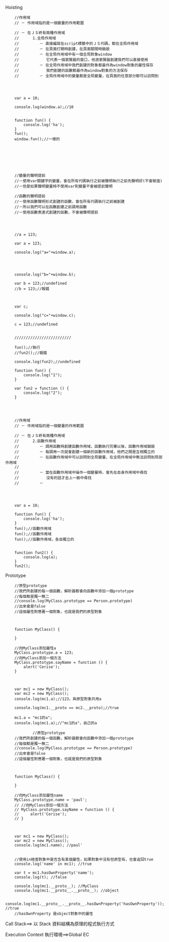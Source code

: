 Hoisting

        //作用域
        // － 作用域指的是一個變量的作用範圍

        // － 在ＪＳ終有兩種作用域
        //      1.全局作用域
        //         － 直接編寫在script標籤中的ＪＳ代碼，都在全局作用域
        //         － 在頁面打開時創建，在頁面關閉時銷毀
        //         － 在全局作用域中有一個全局對象window
        //            它代表一個瀏覽器的窗口，他游瀏覽器創建我們可以直接使用
        //         － 在全局作用域中我們創建的對象都最作為window對象的屬性保存
        //            我們創建的函數都最作為window對象的方法保存
        //         － 全局作用域中的變量都是全局變量，在頁面的任意部分都可以訪問到




        var a = 10;

        console.log(window.a);//10


        function fun() {
            console.log('ha');
        }
        fun();
        window.fun();//一樣的







        //變量的聲明提前
        //－使用var關鍵字的變量，會在所有代碼執行之前被聲明執行之前先聲明好(不會賦值)
        //－但是如果聲明變量時不使用var則變量不會被提前聲明

        //函數的聲明提前
        //－使用函數聲明形式創建的函數，會在所有代碼執行之前被創建
        //－所以我們可以在函數創建之前調用函數
        //－使用函數表達式創建的函數，不會被聲明提前




        //a = 123;

        var a = 123;

        console.log("a="+window.a);




        console.log("b="+window.b);

        var b = 123;//undefined
        //b = 123;//報錯



        var c;

        console.log("c="+window.c);

        c = 123;//undefined


        /////////////////////////

        fun();//執行
        //fun2();//報錯

        console.log(fun2);//undefined

        function fun() {
            console.log("1");
        }

        var fun2 = function () {
            console.log("2");
        }




        //作用域
        // － 作用域指的是一個變量的作用範圍

        // － 在ＪＳ終有兩種作用域
        //      2.函數作用域
        //         － 調用函數時創建函數作用域，函數執行完畢以後，函數作用域銷毀
        //         － 每調用一次就會創建一個新的函數作用域，他們之間是互相獨立的
        //         － 在函數作用域中可以訪問到全局變量，在全局作用域中無法訪問到局部作用域
        //            
        //         － 當在函數作用域中操作一個變量時，會先在自身作用域中尋找
        //            沒有的話才去上一級中尋找
        //         － 




        var a = 10;

        function fun() {
            console.log('ha');
        }
        fun();//函數作用域
        fun();//函數作用域
        fun();//函數作用域，各自獨立的


        function fun2() {
            console.log(a);
        }
        fun2();


Prototype



        //原型prototype
        //我們所創建的每一個函數，解析器都會向函數中添加一個prototype
        //每個都是獨一無二
        //console.log(MyClass.prototype == Person.prototype)
        //出來會是false
        //這個屬性對應著一個對象，也就是我們的原型對象



        function MyClass() {
            
        }

        //向MyClass添加屬性a
        MyClass.prototype.a = 123;
        //向MyClass添加一個方法
        MyClass.prototype.sayName = function () {
            alert('Cerise');
        }



        var mc1 = new MyClass();
        var mc2 = new MyClass();
        console.log(mc1.a);//123，與原型對象共用a
        
        console.log(mc1.__proto == mc2.__proto);//true

        mc1.a = "mc1的a";
        console.log(mc1.a);//"mc1的a"，自己的a

                //原型prototype
        //我們所創建的每一個函數，解析器都會向函數中添加一個prototype
        //每個都是獨一無二
        //console.log(MyClass.prototype == Person.prototype)
        //出來會是false
        //這個屬性對應著一個對象，也就是我們的原型對象



        function MyClass() {

        }

        //向MyClass添加屬性name
        MyClass.prototype.name = 'paul';
        // //向MyClass添加一個方法
        // MyClass.prototype.sayName = function () {
        //     alert('Cerise');
        // }



        var mc1 = new MyClass();
        var mc2 = new MyClass();
        console.log(mc1.name); //paul'


        //使用in檢查對象中是否含有某個屬性，如果對象中沒有但原型有，也會返回true
        console.log('name' in mc1); //true

        var t = mc1.hasOwnProperty('name');
        console.log(t); //false

        console.log(mc1.__proto__); //MyClass
        console.log(mc1.__proto__.__proto__); //object

        console.log(mc1.__proto__.__proto__.hasOwnProperty('hasOwnProperty')); //true
        //hasOwnProperty 是object對象中的屬性


Call Stack==> 以 Stack 資料結構為原理的程式執行方式


Execution Context 執行環境==>Global EC